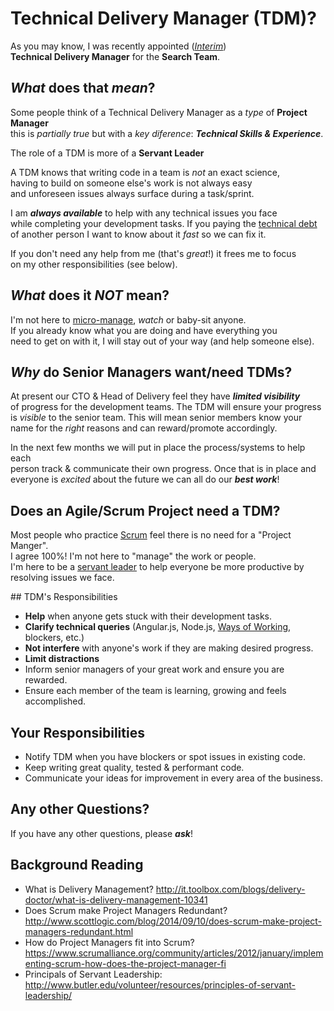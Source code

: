 # Technical Delivery Manager (TDM)?

As you may know, I was recently appointed
([*Interim*](http://en.wikipedia.org/wiki/Interim_management))  
**Technical Delivery Manager** for the **Search Team**.

## *What* does that *mean*?

Some people think of a Technical Delivery Manager as a *type* of **Project Manager**  
this is *partially true* but with a *key diference*: ***Technical Skills & Experience***.

The role of a TDM is more of a **Servant Leader**

A TDM knows that writing code in a team is *not* an exact science,  
having to build on someone else's work is not always easy  
and unforeseen issues always surface during a task/sprint.

I am ***always available*** to help with any technical issues you face  
while completing your development tasks. If you paying the
[technical debt](http://en.wikipedia.org/wiki/Technical_debt)  
of another person I want to know about it *fast* so we can fix it.

If you don't need any help from me (that's *great*!) it frees me to focus  
on my other responsibilities (see below).



## *What* does it *NOT* mean?

I'm not here to
[micro-manage](http://en.wikipedia.org/wiki/Micromanagement),
*watch* or baby-sit anyone.  
If you already know what you are doing and have everything you  
need to get on with it, I will stay out of your way (and help someone else).

## *Why* do Senior Managers want/need TDMs?

At present our CTO & Head of Delivery feel they have ***limited visibility***  
of progress for the development teams. The TDM will ensure your progress  
is *visible* to the senior team. This will mean senior members know your  
name for the *right* reasons and can reward/promote accordingly.

In the next few months we will put in place the process/systems to help each  
person track & communicate their own progress. Once that is in place and  
everyone is *excited* about the future we can all do our ***best work***!


## Does an Agile/Scrum Project need a TDM?

Most people who practice
[Scrum](http://www.scrumguides.org)
feel there is no need for a "Project Manger".  
I agree 100%! I'm not here to "manage" the work or people.  
I'm here to be a [servant leader](http://en.wikipedia.org/wiki/Servant_leadership)
to help everyone be more productive by resolving issues we face.

## TDM's Responsibilities

- **Help** when anyone gets stuck with their development tasks.
- **Clarify technical queries** (Angular.js, Node.js,
  [Ways of Working](https://github.com/ThomasCookOnline/wiki), blockers, etc.)
- **Not interfere** with anyone's work if they are making desired progress.
- **Limit distractions**
- Inform senior managers of your great work and ensure you are rewarded.
- Ensure each member of the team is learning, growing and feels accomplished.

## Your Responsibilities

- Notify TDM when you have blockers or spot issues in existing code.
- Keep writing great quality, tested & performant code.
- Communicate your ideas for improvement in every area of the business.

## Any other Questions?

If you have any other questions, please ***ask***!


## Background Reading

- What is Delivery Management?
http://it.toolbox.com/blogs/delivery-doctor/what-is-delivery-management-10341
- Does Scrum make Project Managers Redundant?
http://www.scottlogic.com/blog/2014/09/10/does-scrum-make-project-managers-redundant.html
- How do Project Managers fit into Scrum?
https://www.scrumalliance.org/community/articles/2012/january/implementing-scrum-how-does-the-project-manager-fi
- Principals of Servant Leadership:
http://www.butler.edu/volunteer/resources/principles-of-servant-leadership/

